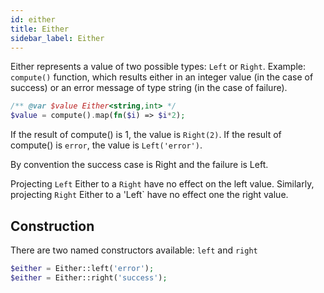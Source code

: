 ```yaml
---
id: either
title: Either
sidebar_label: Either
---
```


Either represents a value of two possible types: `Left` or `Right`. Example: `compute()` function, which results 
either in an integer value (in the case of success) or an error message of type string (in the case of failure). 

```php
/** @var $value Either<string,int> */
$value = compute().map(fn($i) => $i*2);
```

If the result of compute() is 1, the value is `Right(2)`.
If the result of compute() is `error`, the value is `Left('error')`.

By convention the success case is Right and the failure is Left.

Projecting `Left` Either to a `Right` have no effect on the left value. Similarly, projecting `Right` Either
to a 'Left` have no effect one the right value.

## Construction

There are two named constructors available: `left` and `right`

```php
$either = Either::left('error');
$either = Either::right('success');
```


